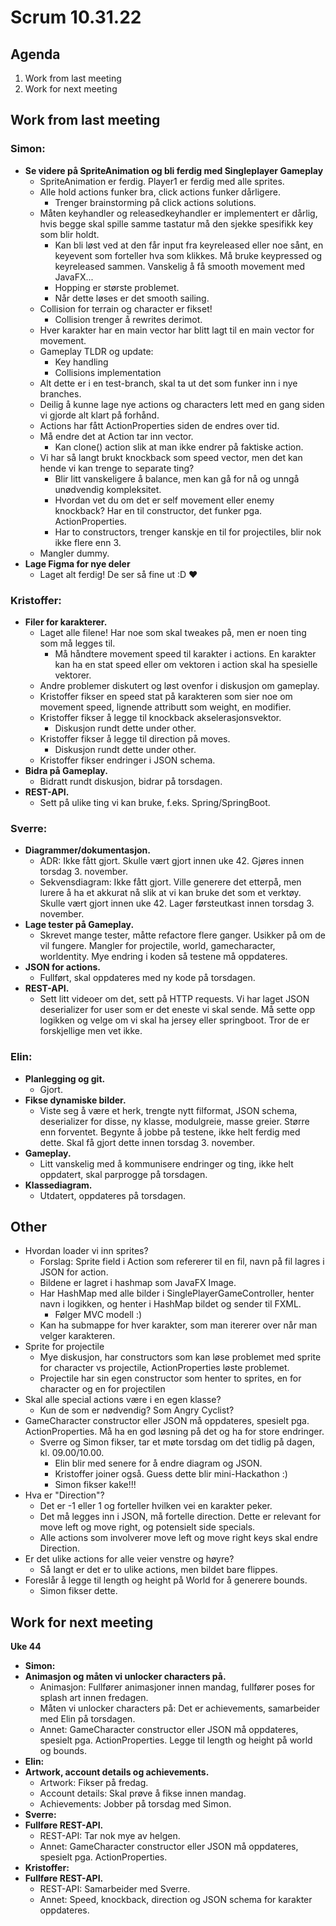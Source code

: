 # Scrum 10.31.22

## Agenda
1. Work from last meeting
2. Work for next meeting

## Work from last meeting
### **Simon:**
* **Se videre på SpriteAnimation og bli ferdig med Singleplayer Gameplay**
    * SpriteAnimation er ferdig. Player1 er ferdig med alle sprites.
    * Alle hold actions funker bra, click actions funker dårligere.
        * Trenger brainstorming på click actions solutions.
    * Måten keyhandler og releasedkeyhandler er implementert er dårlig, hvis begge skal spille samme tastatur må den sjekke spesifikk key som blir holdt.
        * Kan bli løst ved at den får input fra keyreleased eller noe sånt, en keyevent som forteller hva som klikkes. Må bruke keypressed og keyreleased sammen. Vanskelig å få smooth movement med JavaFX...
        * Hopping er største problemet.
        * Når dette løses er det smooth sailing.
    * Collision for terrain og character er fikset!
        * Collision trenger å rewrites derimot.
    * Hver karakter har en main vector har blitt lagt til en main vector for movement.
    * Gameplay TLDR og update:
        * Key handling
        * Collisions implementation
    * Alt dette er i en test-branch, skal ta ut det som funker inn i nye branches.
    * Deilig å kunne lage nye actions og characters lett med en gang siden vi gjorde alt klart på forhånd.
    * Actions har fått ActionProperties siden de endres over tid.
    * Må endre det at Action tar inn vector.
        * Kan clone() action slik at man ikke endrer på faktiske action.
    * Vi har så langt brukt knockback som speed vector, men det kan hende vi kan trenge to separate ting?
        * Blir litt vanskeligere å balance, men kan gå for nå og unngå unødvendig kompleksitet.
        * Hvordan vet du om det er self movement eller enemy knockback? Har en til constructor, det funker pga. ActionProperties.
        * Har to constructors, trenger kanskje en til for projectiles, blir nok ikke flere enn 3.        
    * Mangler dummy.
* **Lage Figma for nye deler**
    * Laget alt ferdig! De ser så fine ut :D ♥
### **Kristoffer:**
* **Filer for karakterer.**
    * Laget alle filene! Har noe som skal tweakes på, men er noen ting som må legges til.
        * Må håndtere movement speed til karakter i actions. En karakter kan ha en stat speed eller om vektoren i action skal ha spesielle vektorer.
    * Andre problemer diskutert og løst ovenfor i diskusjon om gameplay.
    * Kristoffer fikser en speed stat på karakteren som sier noe om movement speed, lignende attributt som weight, en modifier.
    * Kristoffer fikser å legge til knockback akselerasjonsvektor.
        * Diskusjon rundt dette under other.
    * Kristoffer fikser å legge til direction på moves.
        * Diskusjon rundt dette under other.
    * Kristoffer fikser endringer i JSON schema.
* **Bidra på Gameplay.**
    * Bidratt rundt diskusjon, bidrar på torsdagen.
* **REST-API.**
    * Sett på ulike ting vi kan bruke, f.eks. Spring/SpringBoot.
### **Sverre:**
* **Diagrammer/dokumentasjon.**
    * ADR: Ikke fått gjort. Skulle vært gjort innen uke 42. Gjøres innen torsdag 3. november.
    * Sekvensdiagram: Ikke fått gjort. Ville generere det etterpå, men lurere å ha et akkurat nå slik at vi kan bruke det som et verktøy. Skulle vært gjort innen uke 42. Lager førsteutkast innen torsdag 3. november.
* **Lage tester på Gameplay.**
    * Skrevet mange tester, måtte refactore flere ganger. Usikker på om de vil fungere. Mangler for projectile, world, gamecharacter, worldentity. Mye endring i koden så testene må oppdateres.
* **JSON for actions.**
    * Fullført, skal oppdateres med ny kode på torsdagen.
* **REST-API.**
    * Sett litt videoer om det, sett på HTTP requests. Vi har laget JSON deserializer for user som er det eneste vi skal sende. Må sette opp logikken og velge om vi skal ha jersey eller springboot. Tror de er forskjellige men vet ikke.
### **Elin:**
* **Planlegging og git.**
    * Gjort.
* **Fikse dynamiske bilder.**
    * Viste seg å være et herk, trengte nytt filformat, JSON schema, deserializer for disse, ny klasse, modulgreie, masse greier. Større enn forventet. Begynte å jobbe på testene, ikke helt ferdig med dette. Skal få gjort dette innen torsdag 3. november.
* **Gameplay.**
    * Litt vanskelig med å kommunisere endringer og ting, ikke helt oppdatert, skal parprogge på torsdagen.
* **Klassediagram.**
    * Utdatert, oppdateres på torsdagen.

## Other
* Hvordan loader vi inn sprites?
    * Forslag: Sprite field i Action som refererer til en fil, navn på fil lagres i JSON for action.
    * Bildene er lagret i hashmap som JavaFX Image.
    * Har HashMap med alle bilder i SinglePlayerGameController, henter navn i logikken, og henter i HashMap bildet og sender til FXML.
        * Følger MVC modell :)
    * Kan ha submappe for hver karakter, som man itererer over når man velger karakteren. 
* Sprite for projectile
    * Mye diskusjon, har constructors som kan løse problemet med sprite for character vs projectile, ActionProperties løste problemet.
    * Projectile har sin egen constructor som henter to sprites, en for character og en for projectilen
* Skal alle special actions være i en egen klasse?
    * Kun de som er nødvendig? Som Angry Cyclist?
* GameCharacter constructor eller JSON må oppdateres, spesielt pga. ActionProperties. Må ha en god løsning på det og ha for store endringer.
    * Sverre og Simon fikser, tar et møte torsdag om det tidlig på dagen, kl. 09.00/10.00.
        * Elin blir med senere for å endre diagram og JSON.
        * Kristoffer joiner også. Guess dette blir mini-Hackathon :)
        * Simon fikser kake!!!
* Hva er "Direction"?
    * Det er -1 eller 1 og forteller hvilken vei en karakter peker.
    * Det må legges inn i JSON, må fortelle direction. Dette er relevant for move left og move right, og potensielt side specials.
    * Alle actions som involverer move left og move right keys skal endre Direction.
* Er det ulike actions for alle veier venstre og høyre?
    * Så langt er det er to ulike actions, men bildet bare flippes.
* Foreslår å legge til length og height på World for å generere bounds.
    * Simon fikser dette.

## Work for next meeting
**Uke 44**
* **Simon:**
* **Animasjon og måten vi unlocker characters på.**
    * Animasjon: Fullfører animasjoner innen mandag, fullfører poses for splash art innen fredagen.
    * Måten vi unlocker characters på: Det er achievements, samarbeider med Elin på torsdagen.
    * Annet: GameCharacter constructor eller JSON må oppdateres, spesielt pga. ActionProperties. Legge til length og height på world og bounds.
* **Elin:**
* **Artwork, account details og achievements.**
    * Artwork: Fikser på fredag.
    * Account details: Skal prøve å fikse innen mandag.
    * Achievements: Jobber på torsdag med Simon.
* **Sverre:**
* **Fullføre REST-API.**
    * REST-API: Tar nok mye av helgen.
    * Annet: GameCharacter constructor eller JSON må oppdateres, spesielt pga. ActionProperties.
* **Kristoffer:**
* **Fullføre REST-API.**
    * REST-API: Samarbeider med Sverre.
    * Annet: Speed, knockback, direction og JSON schema for karakter oppdateres.
